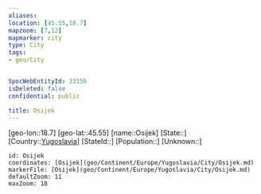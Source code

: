 ```yaml
---
aliases: 
location: [45.55,18.7]
mapzoom: [7,12] 
mapmarker: city 
type: City
tags:
- geo/City


SpocWebEntityId: 33156
isDeleted: false
confidential: public

title: Osijek
---
```

[geo-lon::18.7]
[geo-lat::45.55]
[name::Osijek]
[State::]
[Country::[Yugoslavia](geo/Continent/Europe/Yugoslavia.md)]
[StateId::]
[Population::]
[Unknown::]


```leaflet
id: Osijek
coordinates: [Osijek](geo/Continent/Europe/Yugoslavia/City/Osijek.md)
markerFile: [Osijek](geo/Continent/Europe/Yugoslavia/City/Osijek.md)
defaultZoom: 11 
maxZoom: 18
```


